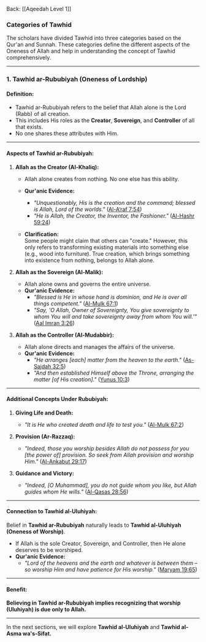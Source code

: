 Back: [[Aqeedah Level 1]]

### **Categories of Tawhid**  
The scholars have divided Tawhid into three categories based on the Qur'an and Sunnah. These categories define the different aspects of the Oneness of Allah and help in understanding the concept of Tawhid comprehensively.

---

### **1. Tawhid ar-Rububiyah (Oneness of Lordship)**  

#### **Definition:**  
- Tawhid ar-Rububiyah refers to the belief that Allah alone is the Lord (Rabb) of all creation.  
- This includes His roles as the **Creator**, **Sovereign**, and **Controller** of all that exists.  
- No one shares these attributes with Him.

---

#### **Aspects of Tawhid ar-Rububiyah:**  

1. **Allah as the Creator (Al-Khaliq):**  
   - Allah alone creates from nothing. No one else has this ability.  
   - **Qur'anic Evidence:**  
     - *"Unquestionably, His is the creation and the command; blessed is Allah, Lord of the worlds."* ([Al-A‘raf 7:54](https://quran.com/7/54))  
     - *"He is Allah, the Creator, the Inventor, the Fashioner."* ([Al-Hashr 59:24](https://quran.com/59/24))  

   - **Clarification:**  
     Some people might claim that others can "create." However, this only refers to transforming existing materials into something else (e.g., wood into furniture). True creation, which brings something into existence from nothing, belongs to Allah alone.

2. **Allah as the Sovereign (Al-Malik):**  
   - Allah alone owns and governs the entire universe.  
   - **Qur'anic Evidence:**  
     - *"Blessed is He in whose hand is dominion, and He is over all things competent."* ([Al-Mulk 67:1](https://quran.com/67/1))  
     - *"Say, 'O Allah, Owner of Sovereignty, You give sovereignty to whom You will and take sovereignty away from whom You will.'"* ([Aal Imran 3:26](https://quran.com/3/26))  

3. **Allah as the Controller (Al-Mudabbir):**  
   - Allah alone directs and manages the affairs of the universe.  
   - **Qur'anic Evidence:**  
     - *"He arranges [each] matter from the heaven to the earth."* ([As-Sajdah 32:5](https://quran.com/32/5))  
     - *"And then established Himself above the Throne, arranging the matter [of His creation]."* ([Yunus 10:3](https://quran.com/10/3))  

---

#### **Additional Concepts Under Rububiyah:**  
1. **Giving Life and Death:**  
   - *"It is He who created death and life to test you."* ([Al-Mulk 67:2](https://quran.com/67/2))  

2. **Provision (Ar-Razzaq):**  
   - *"Indeed, those you worship besides Allah do not possess for you [the power of] provision. So seek from Allah provision and worship Him."* ([Al-Ankabut 29:17](https://quran.com/29/17))  

3. **Guidance and Victory:**  
   - *"Indeed, [O Muhammad], you do not guide whom you like, but Allah guides whom He wills."* ([Al-Qasas 28:56](https://quran.com/28/56))  

---

#### **Connection to Tawhid al-Uluhiyah:**  
Belief in **Tawhid ar-Rububiyah** naturally leads to **Tawhid al-Uluhiyah (Oneness of Worship)**.  
- If Allah is the sole Creator, Sovereign, and Controller, then He alone deserves to be worshiped.  
- **Qur'anic Evidence:**  
  - *"Lord of the heavens and the earth and whatever is between them – so worship Him and have patience for His worship."* ([Maryam 19:65](https://quran.com/19/65))  

---

#### **Benefit:**  
**Believing in Tawhid ar-Rububiyah implies recognizing that worship (Uluhiyah) is due only to Allah.**

--- 

In the next sections, we will explore **Tawhid al-Uluhiyah** and **Tawhid al-Asma wa's-Sifat.**